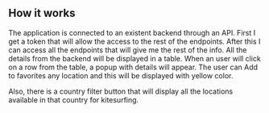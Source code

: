 ## How it works

The application is connected to an existent backend through an API.
First I get a token that will allow the access to the rest of the endpoints.
After this I can access all the endpoints that will give me the rest of the info.
All the details from the backend will be displayed in a table.
When an user will click on a row from the table, a popup with details will appear.
The user can Add to favorites any location and this will be displayed with yellow color.

Also, there is a country filter button that will display all the locations available in that country for kitesurfing.


